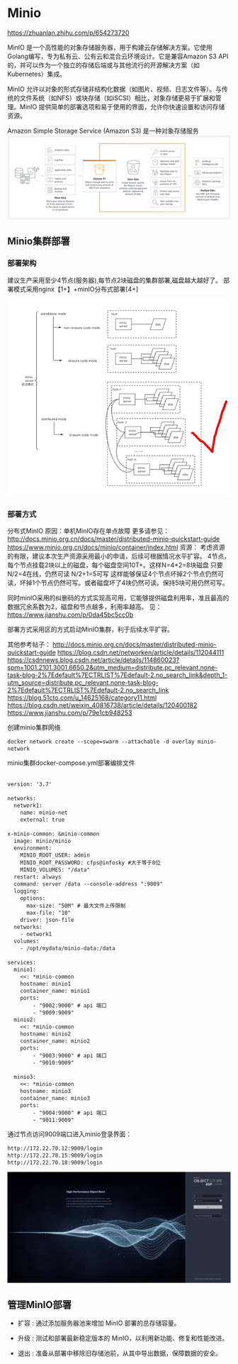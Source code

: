# Minio

https://zhuanlan.zhihu.com/p/654273720

MinIO 是一个高性能的对象存储服务器，用于构建云存储解决方案。它使用Golang编写，专为私有云、公有云和混合云环境设计。它是兼容Amazon S3 API的，并可以作为一个独立的存储后端或与其他流行的开源解决方案（如Kubernetes）集成。

MinIO 允许以对象的形式存储非结构化数据（如图片、视频、日志文件等）。与传统的文件系统（如NFS）或块存储（如iSCSI）相比，对象存储更易于扩展和管理。MinIO 提供简单的部署选项和易于使用的界面，允许你快速设置和访问存储资源。

Amazon Simple Storage Service (Amazon S3) 是一种对象存储服务
![Alt text](images/image-2.png)
## Minio集群部署
### 部署架构

建议生产采用至少4节点(服务器),每节点2块磁盘的集群部署,磁盘越大越好了。
部署模式采用nginx【1+】+minIO分布式部署[4+]

![Alt text](images/image.png)

### 部署方式
分布式MinIO
原因：单机MinIO存在单点故障
更多请参见：
http://docs.minio.org.cn/docs/master/distributed-minio-quickstart-guide
https://www.minio.org.cn/docs/minio/container/index.html
资源：
    考虑资源的有限，建议本次生产资源采用最小的申请，后续可根据情况水平扩容。
4节点，每个节点挂载2块以上的磁盘，每个磁盘空间10T+。这样N=4*2=8块磁盘
只要N/2=4在线，仍然可读  N/2+1=5可写
这样能够保证4个节点坏掉2个节点仍然可读，坏掉1个节点仍然可写。或者磁盘坏了4块仍然可读。保持5块可用仍然可写。

同时minIO采用的纠删码的方式实现高可用，它能够提供磁盘利用率，准且最高的数据冗余系数为2，磁盘和节点越多，利用率越高。
见：https://www.jianshu.com/p/0da45bc5cc0b

部署方式采用区的方式启动MinIO集群，利于后续水平扩容。

其他参考帖子：
http://docs.minio.org.cn/docs/master/distributed-minio-quickstart-guide 
https://blog.csdn.net/networken/article/details/112044111 
https://csdnnews.blog.csdn.net/article/details/114860023?spm=1001.2101.3001.6650.2&utm_medium=distribute.pc_relevant.none-task-blog-2%7Edefault%7ECTRLIST%7Edefault-2.no_search_link&depth_1-utm_source=distribute.pc_relevant.none-task-blog-2%7Edefault%7ECTRLIST%7Edefault-2.no_search_link
https://blog.51cto.com/u_14625168/category11.html 
https://blog.csdn.net/weixin_40816738/article/details/120400182
https://www.jianshu.com/p/79e1cb948253


创建minio集群网络
```shell
docker network create --scope=swarm --attachable -d overlay minio-network
```
minio集群docker-compose.yml部署编排文件
```shell

version: '3.7'

networks:
  network1:
    name: minio-net
    external: true

x-minio-common: &minio-common
  image: minio/minio
  environment:
    MINIO_ROOT_USER: admin
    MINIO_ROOT_PASSWORD: cfps@infosky #大于等于8位
    MINIO_VOLUMES: "/data"
  restart: always
  command: server /data --console-address ":9009"
  logging:
    options:
      max-size: "50M" # 最大文件上传限制
      max-file: "10"
    driver: json-file
  networks:
    - network1
  volumes:
    - /opt/mydata/minio-data:/data
    
services:
  minio1:
    <<: *minio-common
    hostname: minio1
    container_name: minio1
    ports:
        - "9002:9000" # api 端口
        - "9009:9009"
  minio2:
    <<: *minio-common
    hostname: minio2
    container_name: minio2
    ports:
        - "9003:9000" # api 端口
        - "9010:9009"

  minio3:
    <<: *minio-common
    hostname: minio3
    container_name: minio3
    ports:
        - "9004:9000" # api 端口
        - "9011:9009"
```
通过节点访问9009端口进入minio登录界面：
```shell
http://172.22.70.12:9009/login
http://172.22.70.15:9009/login
http://172.22.70.18:9009/login
```

![Alt text](images/image-1.png)

## 管理MinIO部署

- 扩容 : 通过添加服务器池来增加 MinIO 部署的总存储容量。

- 升级 : 测试和部署最新稳定版本的 MinIO，以利用新功能、修复和性能改进。

- 退出 : 准备从部署中移除旧存储池前，从其中导出数据，保障数据的安全。
